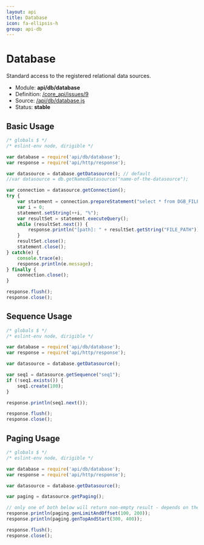 ```yaml
---
layout: api
title: Database
icon: fa-ellipsis-h
group: api-db
---
```


Database
===

Standard access to the registered relational data sources.

- Module: **api/db/database**
- Definition: [/core_api/issues/9](https://github.com/dirigiblelabs/core_api/issues/9)
- Source: [/api/db/database.js](https://github.com/dirigiblelabs/core_api/blob/master/core_api/ScriptingServices/api/db/database.js)
- Status: **stable**

Basic Usage
---

```javascript
/* globals $ */
/* eslint-env node, dirigible */

var database = require('api/db/database');
var response = require('api/http/response');

var datasource = database.getDatasource(); // default
//var datasource = db.getNamedDatasource("name-of-the-datasource");

var connection = datasource.getConnection();
try {
    var statement = connection.prepareStatement("select * from DGB_FILES where FILE_PATH like ?");
    var i = 0;
    statement.setString(++i, "%");
    var resultSet = statement.executeQuery();
    while (resultSet.next()) {
        response.println("[path]: " + resultSet.getString("FILE_PATH"));
    }
    resultSet.close();
    statement.close();
} catch(e) {
    console.trace(e);
    response.println(e.message);
} finally {
    connection.close();
}

response.flush();
response.close();
```

Sequence Usage
---

```javascript
/* globals $ */
/* eslint-env node, dirigible */

var database = require('api/db/database');
var response = require('api/http/response');

var datasource = database.getDatasource();

var seq1 = datasource.getSequence("seq1");
if (!seq1.exists()) {
	seq1.create(100);
}

response.println(seq1.next());

response.flush();
response.close();
```

Paging Usage
---

```javascript
/* globals $ */
/* eslint-env node, dirigible */

var database = require('api/db/database');
var response = require('api/http/response');

var datasource = database.getDatasource();

var paging = datasource.getPaging();

// only one of both below will return non-empty result - depends on the database dialect
response.println(paging.genLimitAndOffset(100, 200));
response.println(paging.genTopAndStart(300, 400));

response.flush();
response.close();
```
